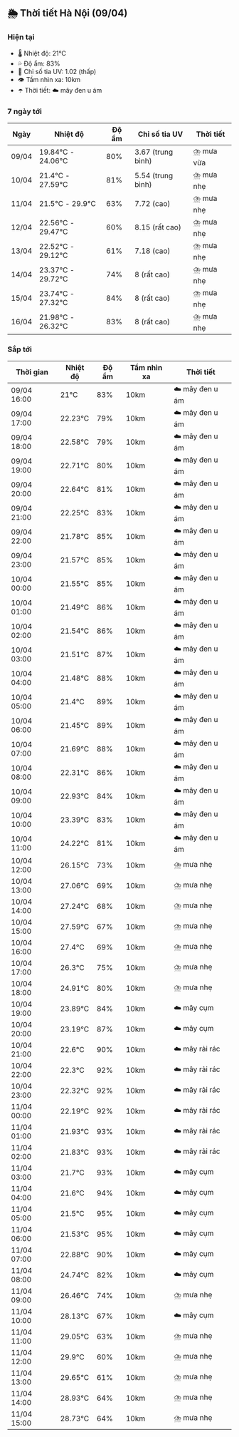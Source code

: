 ## 🌦️ Thời tiết Hà Nội (09/04)

### Hiện tại

- 🌡️ Nhiệt độ: 21℃
- 💦 Độ ẩm: 83%
- 🌟 Chỉ số tia UV: 1.02 (thấp)
- 👁️ Tầm nhìn xa: 10km
- ☂️ Thời tiết: ☁️ mây đen u ám

### 7 ngày tới

| Ngày | Nhiệt độ | Độ ẩm | Chỉ số tia UV | Thời tiết |
| --- | --- | --- | --- | --- |
| 09/04 | 19.84℃ - 24.06℃ | 80% | 3.67 (trung bình) | ⛈️ mưa vừa |
| 10/04 | 21.4℃ - 27.59℃ | 81% | 5.54 (trung bình) | ⛈️ mưa nhẹ |
| 11/04 | 21.5℃ - 29.9℃ | 63% | 7.72 (cao) | ⛈️ mưa nhẹ |
| 12/04 | 22.56℃ - 29.47℃ | 60% | 8.15 (rất cao) | ⛈️ mưa nhẹ |
| 13/04 | 22.52℃ - 29.12℃ | 61% | 7.18 (cao) | ⛈️ mưa nhẹ |
| 14/04 | 23.37℃ - 29.72℃ | 74% | 8 (rất cao) | ⛈️ mưa nhẹ |
| 15/04 | 23.74℃ - 27.32℃ | 84% | 8 (rất cao) | ⛈️ mưa nhẹ |
| 16/04 | 21.98℃ - 26.32℃ | 83% | 8 (rất cao) | ⛈️ mưa nhẹ |

### Sắp tới

| Thời gian | Nhiệt độ | Độ ẩm | Tầm nhìn xa | Thời tiết |
| --- | --- | --- | --- | --- |
| 09/04 16:00 | 21℃ | 83% | 10km | ☁️ mây đen u ám |
| 09/04 17:00 | 22.23℃ | 79% | 10km | ☁️ mây đen u ám |
| 09/04 18:00 | 22.58℃ | 79% | 10km | ☁️ mây đen u ám |
| 09/04 19:00 | 22.71℃ | 80% | 10km | ☁️ mây đen u ám |
| 09/04 20:00 | 22.64℃ | 81% | 10km | ☁️ mây đen u ám |
| 09/04 21:00 | 22.25℃ | 83% | 10km | ☁️ mây đen u ám |
| 09/04 22:00 | 21.78℃ | 85% | 10km | ☁️ mây đen u ám |
| 09/04 23:00 | 21.57℃ | 85% | 10km | ☁️ mây đen u ám |
| 10/04 00:00 | 21.55℃ | 85% | 10km | ☁️ mây đen u ám |
| 10/04 01:00 | 21.49℃ | 86% | 10km | ☁️ mây đen u ám |
| 10/04 02:00 | 21.54℃ | 86% | 10km | ☁️ mây đen u ám |
| 10/04 03:00 | 21.51℃ | 87% | 10km | ☁️ mây đen u ám |
| 10/04 04:00 | 21.48℃ | 88% | 10km | ☁️ mây đen u ám |
| 10/04 05:00 | 21.4℃ | 89% | 10km | ☁️ mây đen u ám |
| 10/04 06:00 | 21.45℃ | 89% | 10km | ☁️ mây đen u ám |
| 10/04 07:00 | 21.69℃ | 88% | 10km | ☁️ mây đen u ám |
| 10/04 08:00 | 22.31℃ | 86% | 10km | ☁️ mây đen u ám |
| 10/04 09:00 | 22.93℃ | 84% | 10km | ☁️ mây đen u ám |
| 10/04 10:00 | 23.39℃ | 83% | 10km | ☁️ mây đen u ám |
| 10/04 11:00 | 24.22℃ | 81% | 10km | ☁️ mây đen u ám |
| 10/04 12:00 | 26.15℃ | 73% | 10km | ⛈️ mưa nhẹ |
| 10/04 13:00 | 27.06℃ | 69% | 10km | ⛈️ mưa nhẹ |
| 10/04 14:00 | 27.24℃ | 68% | 10km | ⛈️ mưa nhẹ |
| 10/04 15:00 | 27.59℃ | 67% | 10km | ⛈️ mưa nhẹ |
| 10/04 16:00 | 27.4℃ | 69% | 10km | ⛈️ mưa nhẹ |
| 10/04 17:00 | 26.3℃ | 75% | 10km | ⛈️ mưa nhẹ |
| 10/04 18:00 | 24.91℃ | 80% | 10km | ⛈️ mưa nhẹ |
| 10/04 19:00 | 23.89℃ | 84% | 10km | ☁️ mây cụm |
| 10/04 20:00 | 23.19℃ | 87% | 10km | ☁️ mây cụm |
| 10/04 21:00 | 22.6℃ | 90% | 10km | ☁️ mây rải rác |
| 10/04 22:00 | 22.3℃ | 92% | 10km | ☁️ mây rải rác |
| 10/04 23:00 | 22.32℃ | 92% | 10km | ☁️ mây rải rác |
| 11/04 00:00 | 22.19℃ | 92% | 10km | ☁️ mây rải rác |
| 11/04 01:00 | 21.93℃ | 93% | 10km | ☁️ mây rải rác |
| 11/04 02:00 | 21.83℃ | 93% | 10km | ☁️ mây rải rác |
| 11/04 03:00 | 21.7℃ | 93% | 10km | ☁️ mây cụm |
| 11/04 04:00 | 21.6℃ | 94% | 10km | ☁️ mây cụm |
| 11/04 05:00 | 21.5℃ | 95% | 10km | ☁️ mây cụm |
| 11/04 06:00 | 21.53℃ | 95% | 10km | ☁️ mây cụm |
| 11/04 07:00 | 22.88℃ | 90% | 10km | ☁️ mây cụm |
| 11/04 08:00 | 24.74℃ | 82% | 10km | ☁️ mây cụm |
| 11/04 09:00 | 26.46℃ | 74% | 10km | ⛈️ mưa nhẹ |
| 11/04 10:00 | 28.13℃ | 67% | 10km | ☁️ mây cụm |
| 11/04 11:00 | 29.05℃ | 63% | 10km | ⛈️ mưa nhẹ |
| 11/04 12:00 | 29.9℃ | 60% | 10km | ⛈️ mưa nhẹ |
| 11/04 13:00 | 29.65℃ | 61% | 10km | ⛈️ mưa nhẹ |
| 11/04 14:00 | 28.93℃ | 64% | 10km | ⛈️ mưa nhẹ |
| 11/04 15:00 | 28.73℃ | 64% | 10km | ⛈️ mưa nhẹ |
